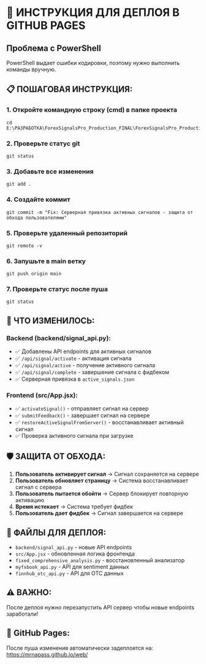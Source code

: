 # 🚀 ИНСТРУКЦИЯ ДЛЯ ДЕПЛОЯ В GITHUB PAGES

## Проблема с PowerShell
PowerShell выдает ошибки кодировки, поэтому нужно выполнить команды вручную.

## 📋 ПОШАГОВАЯ ИНСТРУКЦИЯ:

### 1. Откройте командную строку (cmd) в папке проекта
```
cd E:\РАЗРАБОТКА\ForexSignalsPro_Production_FINAL\ForexSignalsPro_Production
```

### 2. Проверьте статус git
```
git status
```

### 3. Добавьте все изменения
```
git add .
```

### 4. Создайте коммит
```
git commit -m "Fix: Серверная привязка активных сигналов - защита от обхода пользователями"
```

### 5. Проверьте удаленный репозиторий
```
git remote -v
```

### 6. Запушьте в main ветку
```
git push origin main
```

### 7. Проверьте статус после пуша
```
git status
```

## 🎯 ЧТО ИЗМЕНИЛОСЬ:

### Backend (backend/signal_api.py):
- ✅ Добавлены API endpoints для активных сигналов
- ✅ `/api/signal/activate` - активация сигнала
- ✅ `/api/signal/active` - получение активного сигнала  
- ✅ `/api/signal/complete` - завершение сигнала с фидбеком
- ✅ Серверная привязка в `active_signals.json`

### Frontend (src/App.jsx):
- ✅ `activateSignal()` - отправляет сигнал на сервер
- ✅ `submitFeedback()` - завершает сигнал на сервере
- ✅ `restoreActiveSignalFromServer()` - восстанавливает активный сигнал
- ✅ Проверка активного сигнала при загрузке

## 🛡️ ЗАЩИТА ОТ ОБХОДА:

1. **Пользователь активирует сигнал** → Сигнал сохраняется на сервере
2. **Пользователь обновляет страницу** → Система восстанавливает сигнал с сервера
3. **Пользователь пытается обойти** → Сервер блокирует повторную активацию
4. **Время истекает** → Система требует фидбек
5. **Пользователь дает фидбек** → Сигнал завершается на сервере

## 📁 ФАЙЛЫ ДЛЯ ДЕПЛОЯ:

- `backend/signal_api.py` - новые API endpoints
- `src/App.jsx` - обновленная логика фронтенда
- `fixed_comprehensive_analysis.py` - восстановленный анализатор
- `myfxbook_api.py` - API для sentiment данных
- `finnhub_otc_api.py` - API для OTC данных

## ⚠️ ВАЖНО:

После деплоя нужно перезапустить API сервер чтобы новые endpoints заработали!

## 🔗 GitHub Pages:
После пуша изменения автоматически задеплоятся на:
https://mrnapass.github.io/web/

